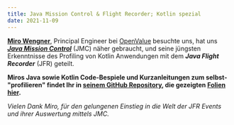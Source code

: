 ```yaml
---
title: Java Mission Control & Flight Recorder; Kotlin spezial
date: 2021-11-09
---
```


**[Miro Wengner](https://www.linkedin.com/in/mwengner)**, Principal Engineer bei [OpenValue](https://www.openvalue.eu) besuchte uns, hat uns ***[Java Mission Control](https://www.oracle.com/java/technologies/jdk-mission-control.html)*** (JMC) näher gebraucht, und seine jüngsten Erkenntnisse des Profiling von Kotlin Anwendungen mit dem ***Java Flight Recorder*** (JFR) geteilt.

**Miros Java sowie Kotlin Code-Bespiele und Kurzanleitungen zum selbst-"profilieren" findet Ihr in [seinem GitHub Repository](https://github.com/mirage22/jmc-jvm-lang-tutorial), die gezeigten [Folien hier](https://raw.githubusercontent.com/mirage22/jmc-jvm-lang-tutorial/master/20211109_IngJUG_JFR_KotlinSpezial.pdf).**

*Vielen Dank Miro, für den gelungenen Einstieg in die Welt der JFR Events und ihrer Auswertung mittels JMC.*

